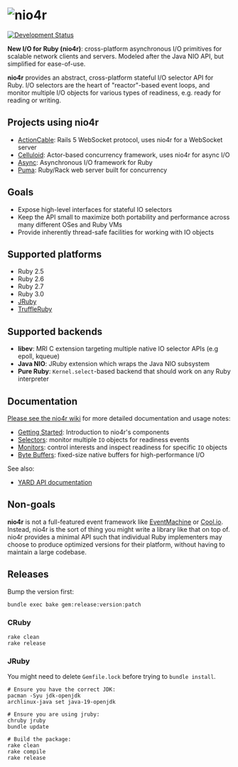 # ![nio4r](https://raw.github.com/socketry/nio4r/master/logo.png)

[![Development Status](https://github.com/socketry/nio4r/workflows/Test/badge.svg)](https://github.com/socketry/nio4r/actions?workflow=Test)

**New I/O for Ruby (nio4r)**: cross-platform asynchronous I/O primitives for
scalable network clients and servers. Modeled after the Java NIO API, but
simplified for ease-of-use.

**nio4r** provides an abstract, cross-platform stateful I/O selector API for Ruby.
I/O selectors are the heart of "reactor"-based event loops, and monitor
multiple I/O objects for various types of readiness, e.g. ready for reading or
writing.

## Projects using nio4r

  - [ActionCable](https://rubygems.org/gems/actioncable): Rails 5 WebSocket protocol, uses nio4r for a WebSocket server
  - [Celluloid](https://github.com/celluloid/celluloid-io): Actor-based concurrency framework, uses nio4r for async I/O
  - [Async](https://github.com/socketry/async): Asynchronous I/O framework for Ruby
  - [Puma](https://github.com/puma/puma): Ruby/Rack web server built for concurrency

## Goals

  - Expose high-level interfaces for stateful IO selectors
  - Keep the API small to maximize both portability and performance across many
    different OSes and Ruby VMs
  - Provide inherently thread-safe facilities for working with IO objects

## Supported platforms

  - Ruby 2.5
  - Ruby 2.6
  - Ruby 2.7
  - Ruby 3.0
  - [JRuby](https://github.com/jruby/jruby)
  - [TruffleRuby](https://github.com/oracle/truffleruby)

## Supported backends

  - **libev**: MRI C extension targeting multiple native IO selector APIs (e.g epoll, kqueue)
  - **Java NIO**: JRuby extension which wraps the Java NIO subsystem
  - **Pure Ruby**: `Kernel.select`-based backend that should work on any Ruby interpreter

## Documentation

[Please see the nio4r wiki](https://github.com/socketry/nio4r/wiki)
for more detailed documentation and usage notes:

  - [Getting Started](https://github.com/socketry/nio4r/wiki/Getting-Started): Introduction to nio4r's components
  - [Selectors](https://github.com/socketry/nio4r/wiki/Selectors): monitor multiple `IO` objects for readiness events
  - [Monitors](https://github.com/socketry/nio4r/wiki/Monitors): control interests and inspect readiness for specific `IO` objects
  - [Byte Buffers](https://github.com/socketry/nio4r/wiki/Byte-Buffers): fixed-size native buffers for high-performance I/O

See also:

  - [YARD API documentation](http://www.rubydoc.info/gems/nio4r/frames)

## Non-goals

**nio4r** is not a full-featured event framework like [EventMachine](https://github.com/eventmachine/eventmachine) or [Cool.io](https://coolio.github.io/).
Instead, nio4r is the sort of thing you might write a library like that on
top of. nio4r provides a minimal API such that individual Ruby implementers
may choose to produce optimized versions for their platform, without having
to maintain a large codebase.

## Releases

Bump the version first:

    bundle exec bake gem:release:version:patch

### CRuby

    rake clean
    rake release

### JRuby

You might need to delete `Gemfile.lock` before trying to `bundle install`.

    # Ensure you have the correct JDK:
    pacman -Syu jdk-openjdk
    archlinux-java set java-19-openjdk
    
    # Ensure you are using jruby:
    chruby jruby
    bundle update
    
    # Build the package:
    rake clean
    rake compile
    rake release
